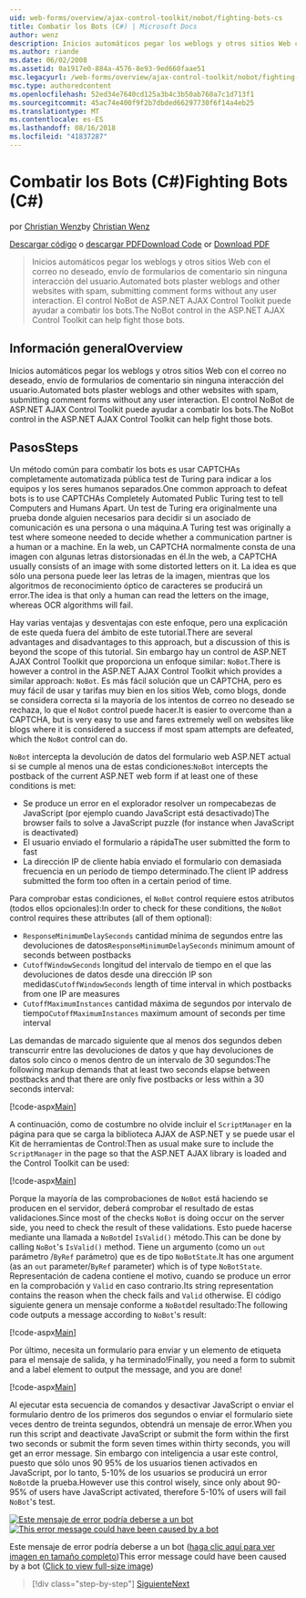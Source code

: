 ```yaml
---
uid: web-forms/overview/ajax-control-toolkit/nobot/fighting-bots-cs
title: Combatir los Bots (C#) | Microsoft Docs
author: wenz
description: Inicios automáticos pegar los weblogs y otros sitios Web con el correo no deseado, envío de formularios de comentario sin ninguna interacción del usuario. El control NoBot en la desventaja de AJAX de ASP.NET...
ms.author: riande
ms.date: 06/02/2008
ms.assetid: 0a1917e0-884a-4576-8e93-9ed660faae51
msc.legacyurl: /web-forms/overview/ajax-control-toolkit/nobot/fighting-bots-cs
msc.type: authoredcontent
ms.openlocfilehash: 52ed34e7640cd125a3b4c3b50ab760a7c1d713f1
ms.sourcegitcommit: 45ac74e400f9f2b7dbded66297730f6f14a4eb25
ms.translationtype: MT
ms.contentlocale: es-ES
ms.lasthandoff: 08/16/2018
ms.locfileid: "41837287"
---
```

<a name="fighting-bots-c"></a><span data-ttu-id="5eed3-104">Combatir los Bots (C#)</span><span class="sxs-lookup"><span data-stu-id="5eed3-104">Fighting Bots (C#)</span></span>
====================
<span data-ttu-id="5eed3-105">por [Christian Wenz](https://github.com/wenz)</span><span class="sxs-lookup"><span data-stu-id="5eed3-105">by [Christian Wenz](https://github.com/wenz)</span></span>

<span data-ttu-id="5eed3-106">[Descargar código](http://download.microsoft.com/download/9/3/f/93f8daea-bebd-4821-833b-95205389c7d0/NoBot0.cs.zip) o [descargar PDF](http://download.microsoft.com/download/b/6/a/b6ae89ee-df69-4c87-9bfb-ad1eb2b23373/nobot0CS.pdf)</span><span class="sxs-lookup"><span data-stu-id="5eed3-106">[Download Code](http://download.microsoft.com/download/9/3/f/93f8daea-bebd-4821-833b-95205389c7d0/NoBot0.cs.zip) or [Download PDF](http://download.microsoft.com/download/b/6/a/b6ae89ee-df69-4c87-9bfb-ad1eb2b23373/nobot0CS.pdf)</span></span>

> <span data-ttu-id="5eed3-107">Inicios automáticos pegar los weblogs y otros sitios Web con el correo no deseado, envío de formularios de comentario sin ninguna interacción del usuario.</span><span class="sxs-lookup"><span data-stu-id="5eed3-107">Automated bots plaster weblogs and other websites with spam, submitting comment forms without any user interaction.</span></span> <span data-ttu-id="5eed3-108">El control NoBot de ASP.NET AJAX Control Toolkit puede ayudar a combatir los bots.</span><span class="sxs-lookup"><span data-stu-id="5eed3-108">The NoBot control in the ASP.NET AJAX Control Toolkit can help fight those bots.</span></span>


## <a name="overview"></a><span data-ttu-id="5eed3-109">Información general</span><span class="sxs-lookup"><span data-stu-id="5eed3-109">Overview</span></span>

<span data-ttu-id="5eed3-110">Inicios automáticos pegar los weblogs y otros sitios Web con el correo no deseado, envío de formularios de comentario sin ninguna interacción del usuario.</span><span class="sxs-lookup"><span data-stu-id="5eed3-110">Automated bots plaster weblogs and other websites with spam, submitting comment forms without any user interaction.</span></span> <span data-ttu-id="5eed3-111">El control NoBot de ASP.NET AJAX Control Toolkit puede ayudar a combatir los bots.</span><span class="sxs-lookup"><span data-stu-id="5eed3-111">The NoBot control in the ASP.NET AJAX Control Toolkit can help fight those bots.</span></span>

## <a name="steps"></a><span data-ttu-id="5eed3-112">Pasos</span><span class="sxs-lookup"><span data-stu-id="5eed3-112">Steps</span></span>

<span data-ttu-id="5eed3-113">Un método común para combatir los bots es usar CAPTCHAs completamente automatizada pública test de Turing para indicar a los equipos y los seres humanos separados.</span><span class="sxs-lookup"><span data-stu-id="5eed3-113">One common approach to defeat bots is to use CAPTCHAs Completely Automated Public Turing test to tell Computers and Humans Apart.</span></span> <span data-ttu-id="5eed3-114">Un test de Turing era originalmente una prueba donde alguien necesarios para decidir si un asociado de comunicación es una persona o una máquina.</span><span class="sxs-lookup"><span data-stu-id="5eed3-114">A Turing test was originally a test where someone needed to decide whether a communication partner is a human or a machine.</span></span> <span data-ttu-id="5eed3-115">En la web, un CAPTCHA normalmente consta de una imagen con algunas letras distorsionadas en él.</span><span class="sxs-lookup"><span data-stu-id="5eed3-115">In the web, a CAPTCHA usually consists of an image with some distorted letters on it.</span></span> <span data-ttu-id="5eed3-116">La idea es que sólo una persona puede leer las letras de la imagen, mientras que los algoritmos de reconocimiento óptico de caracteres se producirá un error.</span><span class="sxs-lookup"><span data-stu-id="5eed3-116">The idea is that only a human can read the letters on the image, whereas OCR algorithms will fail.</span></span>

<span data-ttu-id="5eed3-117">Hay varias ventajas y desventajas con este enfoque, pero una explicación de este queda fuera del ámbito de este tutorial.</span><span class="sxs-lookup"><span data-stu-id="5eed3-117">There are several advantages and disadvantages to this approach, but a discussion of this is beyond the scope of this tutorial.</span></span> <span data-ttu-id="5eed3-118">Sin embargo hay un control de ASP.NET AJAX Control Toolkit que proporciona un enfoque similar: `NoBot`.</span><span class="sxs-lookup"><span data-stu-id="5eed3-118">There is however a control in the ASP.NET AJAX Control Toolkit which provides a similar approach: `NoBot`.</span></span> <span data-ttu-id="5eed3-119">Es más fácil solución que un CAPTCHA, pero es muy fácil de usar y tarifas muy bien en los sitios Web, como blogs, donde se considera correcta si la mayoría de los intentos de correo no deseado se rechaza, lo que el `NoBot` control puede hacer.</span><span class="sxs-lookup"><span data-stu-id="5eed3-119">It is easier to overcome than a CAPTCHA, but is very easy to use and fares extremely well on websites like blogs where it is considered a success if most spam attempts are defeated, which the `NoBot` control can do.</span></span>

<span data-ttu-id="5eed3-120">`NoBot` intercepta la devolución de datos del formulario web ASP.NET actual si se cumple al menos una de estas condiciones:</span><span class="sxs-lookup"><span data-stu-id="5eed3-120">`NoBot` intercepts the postback of the current ASP.NET web form if at least one of these conditions is met:</span></span>

- <span data-ttu-id="5eed3-121">Se produce un error en el explorador resolver un rompecabezas de JavaScript (por ejemplo cuando JavaScript está desactivado)</span><span class="sxs-lookup"><span data-stu-id="5eed3-121">The browser fails to solve a JavaScript puzzle (for instance when JavaScript is deactivated)</span></span>
- <span data-ttu-id="5eed3-122">El usuario enviado el formulario a rápida</span><span class="sxs-lookup"><span data-stu-id="5eed3-122">The user submitted the form to fast</span></span>
- <span data-ttu-id="5eed3-123">La dirección IP de cliente había enviado el formulario con demasiada frecuencia en un período de tiempo determinado.</span><span class="sxs-lookup"><span data-stu-id="5eed3-123">The client IP address submitted the form too often in a certain period of time.</span></span>

<span data-ttu-id="5eed3-124">Para comprobar estas condiciones, el `NoBot` control requiere estos atributos (todos ellos opcionales):</span><span class="sxs-lookup"><span data-stu-id="5eed3-124">In order to check for these conditions, the `NoBot` control requires these attributes (all of them optional):</span></span>

- <span data-ttu-id="5eed3-125">`ResponseMinimumDelaySeconds` cantidad mínima de segundos entre las devoluciones de datos</span><span class="sxs-lookup"><span data-stu-id="5eed3-125">`ResponseMinimumDelaySeconds` minimum amount of seconds between postbacks</span></span>
- <span data-ttu-id="5eed3-126">`CutoffWindowSeconds` longitud del intervalo de tiempo en el que las devoluciones de datos desde una dirección IP son medidas</span><span class="sxs-lookup"><span data-stu-id="5eed3-126">`CutoffWindowSeconds` length of time interval in which postbacks from one IP are measures</span></span>
- <span data-ttu-id="5eed3-127">`CutoffMaximumInstances` cantidad máxima de segundos por intervalo de tiempo</span><span class="sxs-lookup"><span data-stu-id="5eed3-127">`CutoffMaximumInstances` maximum amount of seconds per time interval</span></span>

<span data-ttu-id="5eed3-128">Las demandas de marcado siguiente que al menos dos segundos deben transcurrir entre las devoluciones de datos y que hay devoluciones de datos solo cinco o menos dentro de un intervalo de 30 segundos:</span><span class="sxs-lookup"><span data-stu-id="5eed3-128">The following markup demands that at least two seconds elapse between postbacks and that there are only five postbacks or less within a 30 seconds interval:</span></span>

[!code-aspx[Main](fighting-bots-cs/samples/sample1.aspx)]

<span data-ttu-id="5eed3-129">A continuación, como de costumbre no olvide incluir el `ScriptManager` en la página para que se carga la biblioteca AJAX de ASP.NET y se puede usar el Kit de herramientas de Control:</span><span class="sxs-lookup"><span data-stu-id="5eed3-129">Then as usual make sure to include the `ScriptManager` in the page so that the ASP.NET AJAX library is loaded and the Control Toolkit can be used:</span></span>

[!code-aspx[Main](fighting-bots-cs/samples/sample2.aspx)]

<span data-ttu-id="5eed3-130">Porque la mayoría de las comprobaciones de `NoBot` está haciendo se producen en el servidor, deberá comprobar el resultado de estas validaciones.</span><span class="sxs-lookup"><span data-stu-id="5eed3-130">Since most of the checks `NoBot` is doing occur on the server side, you need to check the result of these validations.</span></span> <span data-ttu-id="5eed3-131">Esto puede hacerse mediante una llamada a `NoBot`del `IsValid()` método.</span><span class="sxs-lookup"><span data-stu-id="5eed3-131">This can be done by calling `NoBot`'s `IsValid()` method.</span></span> <span data-ttu-id="5eed3-132">Tiene un argumento (como un `out` parámetro /`ByRef` parámetro) que es de tipo `NoBotState`.</span><span class="sxs-lookup"><span data-stu-id="5eed3-132">It has one argument (as an `out` parameter/`ByRef` parameter) which is of type `NoBotState`.</span></span> <span data-ttu-id="5eed3-133">Representación de cadena contiene el motivo, cuando se produce un error en la comprobación y `Valid` en caso contrario.</span><span class="sxs-lookup"><span data-stu-id="5eed3-133">Its string representation contains the reason when the check fails and `Valid` otherwise.</span></span> <span data-ttu-id="5eed3-134">El código siguiente genera un mensaje conforme a `NoBot`del resultado:</span><span class="sxs-lookup"><span data-stu-id="5eed3-134">The following code outputs a message according to `NoBot`'s result:</span></span>

[!code-aspx[Main](fighting-bots-cs/samples/sample3.aspx)]

<span data-ttu-id="5eed3-135">Por último, necesita un formulario para enviar y un elemento de etiqueta para el mensaje de salida, y ha terminado!</span><span class="sxs-lookup"><span data-stu-id="5eed3-135">Finally, you need a form to submit and a label element to output the message, and you are done!</span></span>

[!code-aspx[Main](fighting-bots-cs/samples/sample4.aspx)]

<span data-ttu-id="5eed3-136">Al ejecutar esta secuencia de comandos y desactivar JavaScript o enviar el formulario dentro de los primeros dos segundos o enviar el formulario siete veces dentro de treinta segundos, obtendrá un mensaje de error.</span><span class="sxs-lookup"><span data-stu-id="5eed3-136">When you run this script and deactivate JavaScript or submit the form within the first two seconds or submit the form seven times within thirty seconds, you will get an error message.</span></span> <span data-ttu-id="5eed3-137">Sin embargo con inteligencia a usar este control, puesto que sólo unos 90 95% de los usuarios tienen activados en JavaScript, por lo tanto, 5-10% de los usuarios se producirá un error `NoBot`de la prueba.</span><span class="sxs-lookup"><span data-stu-id="5eed3-137">However use this control wisely, since only about 90-95% of users have JavaScript activated, therefore 5-10% of users will fail `NoBot`'s test.</span></span>


<span data-ttu-id="5eed3-138">[![Este mensaje de error podría deberse a un bot](fighting-bots-cs/_static/image2.png)](fighting-bots-cs/_static/image1.png)</span><span class="sxs-lookup"><span data-stu-id="5eed3-138">[![This error message could have been caused by a bot](fighting-bots-cs/_static/image2.png)](fighting-bots-cs/_static/image1.png)</span></span>

<span data-ttu-id="5eed3-139">Este mensaje de error podría deberse a un bot ([haga clic aquí para ver imagen en tamaño completo](fighting-bots-cs/_static/image3.png))</span><span class="sxs-lookup"><span data-stu-id="5eed3-139">This error message could have been caused by a bot ([Click to view full-size image](fighting-bots-cs/_static/image3.png))</span></span>

> [!div class="step-by-step"]
> [<span data-ttu-id="5eed3-140">Siguiente</span><span class="sxs-lookup"><span data-stu-id="5eed3-140">Next</span></span>](fighting-bots-vb.md)
